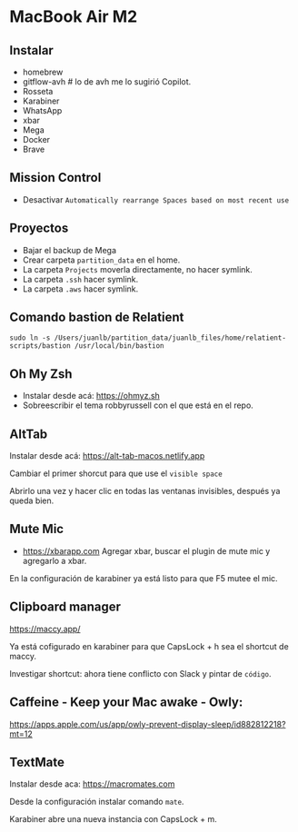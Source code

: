 # MacBook Air M2

## Instalar
- homebrew
 - gitflow-avh # lo de avh me lo sugirió Copilot.
- Rosseta 
- Karabiner
- WhatsApp
- xbar
- Mega
- Docker
- Brave

## Mission Control
- Desactivar `Automatically rearrange Spaces based on most recent use`

## Proyectos
- Bajar el backup de Mega
- Crear carpeta `partition_data` en el home.
- La carpeta `Projects` moverla directamente, no hacer symlink.
- La carpeta `.ssh` hacer symlink.
- La carpeta `.aws` hacer symlink.

## Comando bastion de Relatient

```
sudo ln -s /Users/juanlb/partition_data/juanlb_files/home/relatient-scripts/bastion /usr/local/bin/bastion
```
## Oh My Zsh
- Instalar desde acá: https://ohmyz.sh
- Sobreescribir el tema robbyrussell con el que está en el repo.
## AltTab
Instalar desde acá: https://alt-tab-macos.netlify.app

Cambiar el primer shorcut para que use el `visible space`

Abrirlo una vez y hacer clic en todas las ventanas invisibles, después ya queda bien.

## Mute Mic
- https://xbarapp.com
Agregar xbar, buscar el plugin de mute mic y agregarlo a xbar.

En la configuración de karabiner ya está listo para que F5 mutee el mic.

## Clipboard manager
https://maccy.app/

Ya está cofigurado en karabiner para que CapsLock + h sea el shortcut de maccy.

Investigar shortcut: ahora tiene conflicto con Slack y pintar de `código`.

## Caffeine - Keep your Mac awake - Owly:

https://apps.apple.com/us/app/owly-prevent-display-sleep/id882812218?mt=12

## TextMate

Instalar desde aca: https://macromates.com

Desde la configuración instalar comando `mate`.

Karabiner abre una nueva instancia con CapsLock + m.
